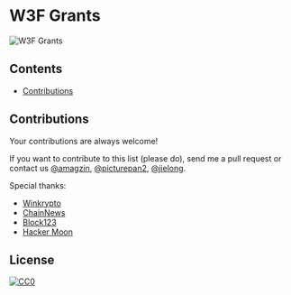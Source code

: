 # W3F Grants

![W3F Grants](https://miro.medium.com/max/1001/1*H-iMTgVFKcU0rPS-MNthiQ.png)

## Contents

- [Contributions](#contributions)

## Contributions

Your contributions are always welcome!

If you want to contribute to this list (please do), send me a pull request or contact us [@amagzin](https://twitter.com/amagzin), [@picturepan2](https://twitter.com/picturepan2), [@jielong](https://twitter.com/jie1ong).

Special thanks:
* [Winkrypto](http://winkrypto.com)
* [ChainNews](http://chainnews.com)
* [Block123](http://block123.com)
* [Hacker Moon](https://www.hackermoon.io/)

## License

[![CC0](https://mirrors.creativecommons.org/presskit/buttons/88x31/svg/cc-zero.svg)](https://creativecommons.org/publicdomain/zero/1.0/)
